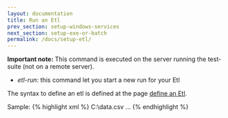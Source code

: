 ```yaml
---
layout: documentation
title: Run an Etl
prev_section: setup-windows-services
next_section: setup-exe-or-batch
permalink: /docs/setup-etl/
---
```

**Important note:** This command is executed on the server running the test-suite (not on a remote server).

* *etl-run*: this command let you start a new run for your Etl

The syntax to define an etl is defined at the page [define an Etl](../Etl-define).

Sample:
{% highlight xml %}
<test name="...">
  <setup>
    <etl-run name="Sample.dtsx" path="Etl\">
      <parameter name="DataToLoadPath">C:\data.csv</parameter>
    </etl-run>
  </setup>
…
</test>
{% endhighlight %}
